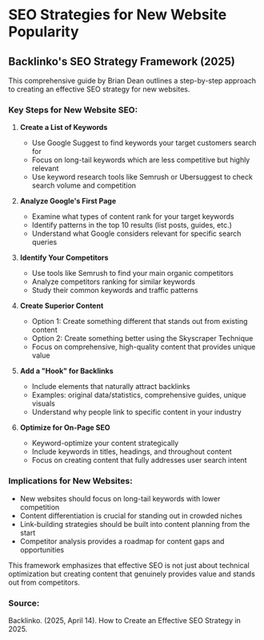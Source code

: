 # SEO Strategies for New Website Popularity

## Backlinko's SEO Strategy Framework (2025)

This comprehensive guide by Brian Dean outlines a step-by-step approach to creating an effective SEO strategy for new websites.

### Key Steps for New Website SEO:

1. **Create a List of Keywords**

   - Use Google Suggest to find keywords your target customers search for
   - Focus on long-tail keywords which are less competitive but highly relevant
   - Use keyword research tools like Semrush or Ubersuggest to check search volume and competition

2. **Analyze Google's First Page**

   - Examine what types of content rank for your target keywords
   - Identify patterns in the top 10 results (list posts, guides, etc.)
   - Understand what Google considers relevant for specific search queries

3. **Identify Your Competitors**

   - Use tools like Semrush to find your main organic competitors
   - Analyze competitors ranking for similar keywords
   - Study their common keywords and traffic patterns

4. **Create Superior Content**

   - Option 1: Create something different that stands out from existing content
   - Option 2: Create something better using the Skyscraper Technique
   - Focus on comprehensive, high-quality content that provides unique value

5. **Add a "Hook" for Backlinks**

   - Include elements that naturally attract backlinks
   - Examples: original data/statistics, comprehensive guides, unique visuals
   - Understand why people link to specific content in your industry

6. **Optimize for On-Page SEO**
   - Keyword-optimize your content strategically
   - Include keywords in titles, headings, and throughout content
   - Focus on creating content that fully addresses user search intent

### Implications for New Websites:

- New websites should focus on long-tail keywords with lower competition
- Content differentiation is crucial for standing out in crowded niches
- Link-building strategies should be built into content planning from the start
- Competitor analysis provides a roadmap for content gaps and opportunities

This framework emphasizes that effective SEO is not just about technical optimization but creating content that genuinely provides value and stands out from competitors.

### Source:

Backlinko. (2025, April 14). How to Create an Effective SEO Strategy in 2025.
